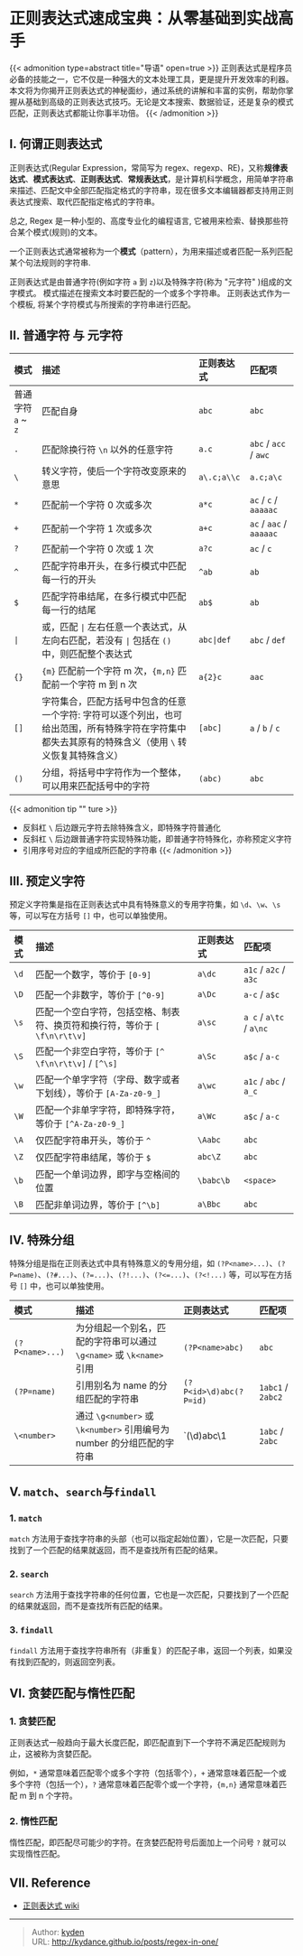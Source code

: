 # 正则表达式速成宝典：从零基础到实战高手


{{< admonition type=abstract title="导语" open=true >}}
正则表达式是程序员必备的技能之一，它不仅是一种强大的文本处理工具，更是提升开发效率的利器。本文将为你揭开正则表达式的神秘面纱，通过系统的讲解和丰富的实例，帮助你掌握从基础到高级的正则表达式技巧。无论是文本搜索、数据验证，还是复杂的模式匹配，正则表达式都能让你事半功倍。
{{< /admonition >}}

<!--more-->

## I. 何谓正则表达式

正则表达式(Regular Expression，常简写为 regex、regexp、RE)，又称**规律表达式**、**模式表达式**、**正则表达式**、**常规表达式**，是计算机科学概念，用简单字符串来描述、匹配文中全部匹配指定格式的字符串，现在很多文本编辑器都支持用正则表达式搜索、取代匹配指定格式的字符串。

总之, Regex 是一种小型的、高度专业化的编程语言, 它被用来检索、替换那些符合某个模式(规则)的文本。

一个正则表达式通常被称为一个**模式**（pattern），为用来描述或者匹配一系列匹配某个句法规则的字符串.

正则表达式是由普通字符(例如字符 `a` 到 `z`)以及特殊字符(称为 "元字符" )组成的文字模式。
模式描述在搜索文本时要匹配的一个或多个字符串。
正则表达式作为一个模板, 将某个字符模式与所搜索的字符串进行匹配。

## II. 普通字符 与 元字符

| 模式 | 描述 | 正则表达式 | 匹配项 |
| :--- | :--- | :--- | :--- |
| 普通字符 `a` ~ `z` | 匹配自身 | `abc` | `abc` |
| `.` | 匹配除换行符 `\n` 以外的任意字符 | `a.c` | `abc` / `acc` / `awc` |
| `\` | 转义字符，使后一个字符改变原来的意思 | `a\.c;a\\c` | `a.c;a\c` |
| `*` | 匹配前一个字符 0 次或多次 | `a*c` | `ac` / `c` / `aaaaac` |
| `+` | 匹配前一个字符 1 次或多次 | `a+c` | `ac` / `aac` / `aaaaac` |
| `?` | 匹配前一个字符 0 次或 1 次 | `a?c` | `ac` / `c` |
| `^` | 匹配字符串开头，在多行模式中匹配每一行的开头 | `^ab` | `ab` |
| `$` | 匹配字符串结尾，在多行模式中匹配每一行的结尾 | `ab$` | `ab` |
| `\|` | 或，匹配 `\|` 左右任意一个表达式，从左向右匹配，若没有 `\|` 包括在 `()` 中，则匹配整个表达式 | `abc\|def` | `abc` / `def` |
| `{}` | `{m}` 匹配前一个字符 m 次，`{m,n}` 匹配前一个字符 m 到 n 次 | `a{2}c` | `aac` |
| `[]` | 字符集合，匹配方括号中包含的任意一个字符: 字符可以逐个列出，也可给出范围，所有特殊字符在字符集中都失去其原有的特殊含义（使用 `\` 转义恢复其特殊含义） | `[abc]` | `a` / `b` / `c` |
| `()` | 分组，将括号中字符作为一个整体，可以用来匹配括号中的字符 | `(abc)` | `abc` |

{{< admonition tip "" ture >}}

- 反斜杠 `\` 后边跟元字符去除特殊含义，即特殊字符普通化
- 反斜杠 `\` 后边跟普通字符实现特殊功能，即普通字符特殊化，亦称预定义字符
- 引用序号对应的字组成所匹配的字符串
{{< /admonition >}}

## III. 预定义字符

预定义字符集是指在正则表达式中具有特殊意义的专用字符集，如 `\d`、`\w`、`\s` 等，可以写在方括号 `[]` 中，也可以单独使用。

| 模式 | 描述 | 正则表达式 | 匹配项 |
| :--- | :--- | :--- | :--- |
| `\d` | 匹配一个数字，等价于 `[0-9]` | `a\dc` | `a1c` / `a2c` / `a3c` |
| `\D` | 匹配一个非数字，等价于 `[^0-9]` | `a\Dc` | `a-c` / `a$c` |
| `\s` | 匹配一个空白字符，包括空格、制表符、换页符和换行符，等价于 `[ \f\n\r\t\v]` | `a\sc` | `a c` / `a\tc` / `a\nc` |
| `\S` | 匹配一个非空白字符，等价于 `[^ \f\n\r\t\v]` / `[^\s]` | `a\Sc` | `a$c` / `a-c` |
| `\w` | 匹配一个单字字符（字母、数字或者下划线），等价于 `[A-Za-z0-9_]` | `a\wc` | `a1c` / `abc` / `a_c` |
| `\W` | 匹配一个非单字字符，即特殊字符，等价于 `[^A-Za-z0-9_]` | `a\Wc` | `a$c` / `a-c` |
| `\A` | 仅匹配字符串开头，等价于 `^` | `\Aabc` | `abc` |
| `\Z` | 仅匹配字符串结尾，等价于 `$` | `abc\Z` | `abc` |
| `\b` | 匹配一个单词边界，即字与空格间的位置 | `\babc\b` | `<space>` |
| `\B` | 匹配非单词边界，等价于 `[^\b]` | `a\Bbc` | `abc` |

## IV. 特殊分组

特殊分组是指在正则表达式中具有特殊意义的专用分组，如 `(?P<name>...)`、`(?P=name)`、`(?#...)`、`(?=...)`、`(?!...)`、`(?<=...)`、`(?<!...)` 等，可以写在方括号 `[]` 中，也可以单独使用。

| 模式 | 描述 | 正则表达式 | 匹配项 |
| :--- | :--- | :--- | :--- |
| `(?P<name>...)` | 为分组起一个别名，匹配的字符串可以通过 `\g<name>` 或 `\k<name>` 引用 | `(?P<name>abc)` | `abc` |
| `(?P=name)` | 引用别名为 name 的分组匹配的字符串 | `(?P<id>\d)abc(?P=id)` | `1abc1` / `2abc2` |
| `\<number>` | 通过 `\g<number>` 或 `\k<number>` 引用编号为 number 的分组匹配的字符串 | `(\d)abc\1 | `1abc` / `2abc` |

## V. `match`、`search`与`findall`

### 1. `match`

`match` 方法用于查找字符串的头部（也可以指定起始位置），它是一次匹配，只要找到了一个匹配的结果就返回，而不是查找所有匹配的结果。

### 2. `search`

`search` 方法用于查找字符串的任何位置，它也是一次匹配，只要找到了一个匹配的结果就返回，而不是查找所有匹配的结果。

### 3. `findall`

`findall` 方法用于查找字符串所有（非重复）的匹配子串，返回一个列表，如果没有找到匹配的，则返回空列表。

## VI. 贪婪匹配与惰性匹配

### 1. 贪婪匹配

正则表达式一般趋向于最大长度匹配，即匹配直到下一个字符不满足匹配规则为止，这被称为贪婪匹配。

例如，`*` 通常意味着匹配零个或多个字符（包括零个），`+` 通常意味着匹配一个或多个字符（包括一个），`?` 通常意味着匹配零个或一个字符，`{m,n}` 通常意味着匹配 m 到 n 个字符。

### 2. 惰性匹配

惰性匹配，即匹配尽可能少的字符。在贪婪匹配符号后面加上一个问号 `?` 就可以实现惰性匹配。

## VII. Reference

- [正则表达式 wiki](https://zh.wikipedia.org/wiki/%E6%AD%A3%E5%88%99%E8%A1%A8%E8%BE%BE%E5%BC%8F)


---

> Author: [kyden](https://github.com/kydance)  
> URL: http://kydance.github.io/posts/regex-in-one/  

